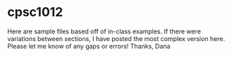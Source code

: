 # cpsc1012
Here are sample files based off of in-class examples.
If there were variations between sections, I have posted the most complex version here.
Please let me know of any gaps or errors!
Thanks,
Dana
